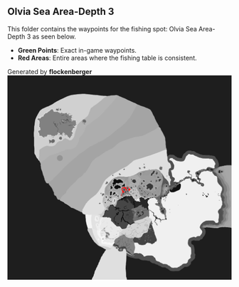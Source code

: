 ## Olvia Sea Area-Depth 3
This folder contains the waypoints for the fishing spot: Olvia Sea Area-Depth 3 as seen below.

- **Green Points**: Exact in-game waypoints.
- **Red Areas**: Entire areas where the fishing table is consistent.

Generated by **flockenberger**
![by_flockenberger](./Preview.png)
